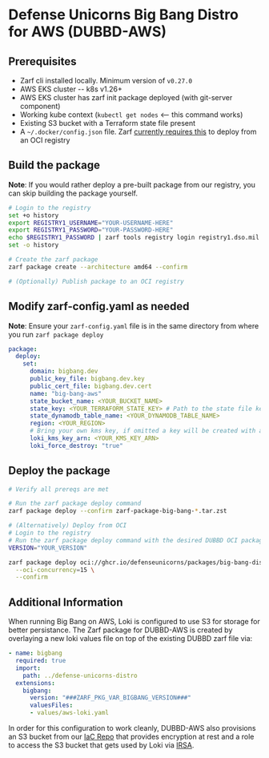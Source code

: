 # Defense Unicorns Big Bang Distro for AWS (DUBBD-AWS)

## Prerequisites

- Zarf cli installed locally. Minimum version of `v0.27.0`
- AWS EKS cluster -- k8s v1.26+
- AWS EKS cluster has zarf init package deployed (with git-server component)
- Working kube context (`kubectl get nodes` <-- this command works)
- Existing S3 bucket with a Terraform state file present
- A `~/.docker/config.json` file. Zarf [currently requires this](https://github.com/defenseunicorns/zarf/issues/1795) to deploy from an OCI registry

## Build the package

**Note**: If you would rather deploy a pre-built package from our registry, you can skip building the package yourself.

```bash
# Login to the registry
set +o history
export REGISTRY1_USERNAME="YOUR-USERNAME-HERE"
export REGISTRY1_PASSWORD="YOUR-PASSWORD-HERE"
echo $REGISTRY1_PASSWORD | zarf tools registry login registry1.dso.mil --username $REGISTRY1_USERNAME --password-stdin
set -o history

# Create the zarf package
zarf package create --architecture amd64 --confirm

# (Optionally) Publish package to an OCI registry
```

## Modify zarf-config.yaml as needed

**Note**: Ensure your `zarf-config.yaml` file is in the same directory from where you run `zarf package deploy`

```yaml
package:
  deploy:
    set:
      domain: bigbang.dev
      public_key_file: bigbang.dev.key
      public_cert_file: bigbang.dev.cert
      name: "big-bang-aws"
      state_bucket_name: <YOUR_BUCKET_NAME>
      state_key: <YOUR_TERRAFORM_STATE_KEY> # Path to the state file key in the state bucket
      state_dynamodb_table_name: <YOUR_DYNAMODB_TABLE_NAME>
      region: <YOUR_REGION>
      # Bring your own kms key, if omitted a key will be created with an alias prefix of "<cluster name>-loki-"
      loki_kms_key_arn: <YOUR_KMS_KEY_ARN>
      loki_force_destroy: "true"
```

## Deploy the package

```bash
# Verify all prereqs are met

# Run the zarf package deploy command
zarf package deploy --confirm zarf-package-big-bang-*.tar.zst

# (Alternatively) Deploy from OCI
# Login to the registry
# Run the zarf package deploy command with the desired DUBBD OCI package version
VERSION="YOUR_VERSION"

zarf package deploy oci://ghcr.io/defenseunicorns/packages/big-bang-distro-aws:$VERSION-amd64 \
  --oci-concurrency=15 \
  --confirm
```

## Additional Information

When running Big Bang on AWS, Loki is configured to use S3 for storage for better persistance.  The Zarf package for DUBBD-AWS is created by overlaying a
new loki values file on top of the existing DUBBD zarf file via:

```yaml
- name: bigbang
  required: true
  import:
    path: ../defense-unicorns-distro
  extensions:
    bigbang:
      version: "###ZARF_PKG_VAR_BIGBANG_VERSION###"
      valuesFiles:
      - values/aws-loki.yaml
```

In order for this configuration to work cleanly, DUBBD-AWS also provisions an S3 bucket from our [IaC Repo](https://github.com/defenseunicorns/terraform-aws-uds-s3) that provides encryption at rest and a role to access the S3 bucket that gets used by Loki via [IRSA](https://docs.aws.amazon.com/eks/latest/userguide/iam-roles-for-service-accounts.html).
